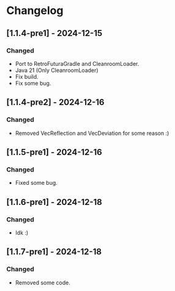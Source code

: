 # Changelog

## [1.1.4-pre1] - 2024-12-15

### Changed
- Port to RetroFuturaGradle and CleanroomLoader.
- Java 21 (Only CleanroomLoader)
- Fix build.
- Fix some bug.

## [1.1.4-pre2] - 2024-12-16

### Changed
- Removed VecReflection and VecDeviation for some reason :)

## [1.1.5-pre1] - 2024-12-16

### Changed
- Fixed some bug.

## [1.1.6-pre1] - 2024-12-18

### Changed
- Idk :)

## [1.1.7-pre1] - 2024-12-18

### Changed
- Removed some code.